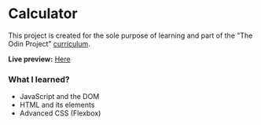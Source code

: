 # Calculator
This project is created for the sole purpose of learning and part of the "The Odin Project" [curriculum](https://theodinproject.com/).

**Live preview:** [Here](https://sisyphus6ix.github.io/Calculator/)

### What I learned?
- JavaScript and the DOM
- HTML and its elements
- Advanced CSS (Flexbox)